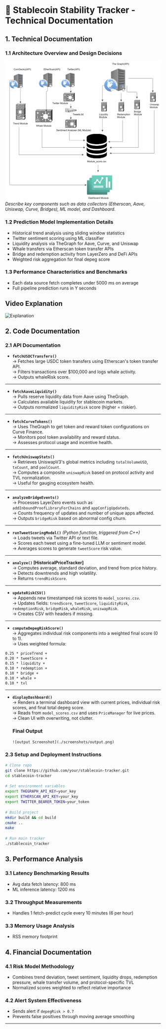 
# 📘 Stablecoin Stability Tracker - Technical Documentation

## 1. Technical Documentation

### 1.1 Architecture Overview and Design Decisions
![ Architecture ](./screenshots/architecture.png) 
_Describe key components such as data collectors (Etherscan, Aave, Uniswap, Curve, Bridges), ML model, and Dashboard._

### 1.2 Prediction Model Implementation Details
- Historical trend analysis using sliding window statistics
- Twitter sentiment scoring using ML classifier
- Liquidity analysis via TheGraph for Aave, Curve, and Uniswap
- Whale transfers via Etherscan token transfer APIs
- Bridge and redemption activity from LayerZero and DeFi APIs
- Weighted risk aggregation for final depeg score

### 1.3 Performance Characteristics and Benchmarks
- Each data source fetch completes under 5000 ms on average
- Full pipeline prediction runs in Y seconds

## Video Explanation
![ Explanation ](https://youtu.be/_mxW4ZeOwTk) 


## 2. Code Documentation

### 2.1 API Documentation

- **`fetchUSDCTransfers()`**  
  → Fetches large USDC token transfers using Etherscan's token transfer API.  
  → Filters transactions over $100,000 and logs whale activity.  
  → Outputs whaleRisk score.

---

- **`fetchAaveLiquidity()`**  
  → Pulls reserve liquidity data from Aave using TheGraph.  
  → Calculates available liquidity for stablecoin markets.  
  → Outputs normalized `liquidityRisk` score (higher = riskier).

---

- **`fetchCurveTokens()`**  
  → Uses TheGraph to get token and reward token configurations on Curve Finance.  
  → Monitors pool token availability and reward status.  
  → Assesses protocol usage and incentive health.

---

- **`fetchUniswapStats()`**  
  → Retrieves UniswapV3's global metrics including `totalVolumeUSD`, `txCount`, and `poolCount`.  
  → Computes a composite `uniswapRisk` based on protocol activity and TVL normalization.  
  → Useful for gauging ecosystem health.

---

- **`analyzeBridgeEvents()`**  
  → Processes LayerZero events such as `addInboundProofLibraryForChains` and `appConfigUpdateds`.  
  → Counts frequency of updates and number of unique apps affected.  
  → Outputs `bridgeRisk` based on abnormal config churn.

---

- **`runTweetScoringModel()`** *(Python function, triggered from C++)*  
  → Loads tweets via Twitter API or text file.  
  → Scores each tweet using a fine-tuned LLM or sentiment model.  
  → Averages scores to generate `tweetScore` risk value.

---

- **`analyze()` [HistoricalPriceTracker]**  
  → Computes average, standard deviation, and trend from price history.  
  → Detects downtrends and high volatility.  
  → Returns `trendRiskScore`.

---

- **`updateRiskCSV()`**  
  → Appends new timestamped risk scores to `model_scores.csv`.  
  → Updates fields: `trendScore`, `tweetScore`, `liquidityRisk`, `redemptionRisk`, `bridgeRisk`, `whaleRisk`, `uniswapRisk`.  
  → Creates CSV with headers if missing.

---

- **`computeDepegRiskScore()`**  
  → Aggregates individual risk components into a weighted final score (0 to 1).  
  → Uses weighted formula:

```
0.25 * priceTrend +
0.20 * tweetScore +
0.15 * liquidity +
0.10 * redemption +
0.10 * bridge +
0.10 * whale +
0.10 * tvl
```

---

- **`displayDashboard()`**  
  → Renders a terminal dashboard view with current prices, individual risk scores, and final total depeg score.  
  → Reads from `model_scores.csv` and uses `PriceManager` for live prices.  
  → Clean UI with overwriting, not clutter.

  ### Final Output
      ![output Screenshot](./screenshots/output.png) 

### 2.3 Setup and Deployment Instructions
```bash
# Clone repo
git clone https://github.com/your/stablecoin-tracker.git
cd stablecoin-tracker

# Set environment variables
export THEGRAPH_API_KEY=your_key
export ETHERSCAN_API_KEY=your_key
export TWITTER_BEARER_TOKEN=your_token

# Build project
mkdir build && cd build
cmake ..
make

# Run main tracker
./stablecoin_tracker
```

## 3. Performance Analysis

### 3.1 Latency Benchmarking Results

- Avg data fetch latency: 800 ms
- ML inference latency: 1200 ms

### 3.2 Throughput Measurements
- Handles 1 fetch-predict cycle every 10 minutes (6 per hour)

### 3.3 Memory Usage Analysis
- RSS memory footprint 

## 4. Financial Documentation

### 4.1 Risk Model Methodology
- Combines trend deviation, tweet sentiment, liquidity drops, redemption pressure, whale transfer volume, and protocol-specific TVL
- Normalized scores weighted to reflect relative importance


### 4.2 Alert System Effectiveness
- Sends alert if `depegRisk > 0.7`
- Prevents false positives through moving average smoothing



---


